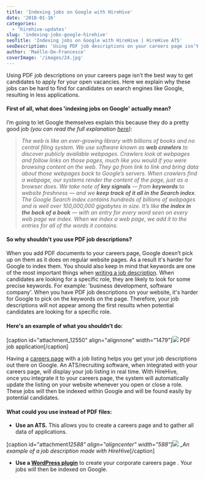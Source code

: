 ```yaml
---
title: 'Indexing jobs on Google with HireHive'
date: '2018-01-16'
categories:
  - 'hirehive-updates'
slug: 'indexing-jobs-google-hirehive'
seoTitle: 'Indexing jobs on Google with HireHive | HireHive ATS'
seoDescription: 'Using PDF job descriptions on your careers page isn’t the best way to get candidates to apply for your open vacancies. Indexing jobs on Google is important.'
author: 'Maëlle-De-Francesco'
coverImage: '/images/24.jpg'
---
```


Using PDF job descriptions on your careers page isn’t the best way to get candidates to apply for your open vacancies. Here we explain why these jobs can be hard to find for candidates on search engines like Google, resulting in less applications.

#### **First of all, what does 'indexing jobs on Google' actually mean?**

I’m going to let Google themselves explain this because they do a pretty good job *(you can read the full explanation* [_here_](https://www.google.com/search/howsearchworks/crawling-indexing/)_)_:

> _The web is like an ever-growing library with billions of books and no central filing system. We use software known as **web crawlers** to discover publicly available webpages. Crawlers look at webpages and follow links on those pages, much like you would if you were browsing content on the web. They go from link to link and bring data about those webpages back to Google’s servers._ _When crawlers find a webpage, our systems render the content of the page, just as a browser does. We take note of **key signals** — from **keywords** to website freshness — and we **keep track of it all in the Search index**._ _The Google Search index contains hundreds of billions of webpages and is well over 100,000,000 gigabytes in size. It’s like **the index in the back of a book** — with an entry for every word seen on every web page we index. When we index a web page, we add it to the entries for all of the words it contains._

#### **So why shouldn't you use PDF job descriptions?**

When you add PDF documents to your careers page, Google doesn’t pick up on them as it does on regular website pages. As a result it's harder for Google to index them. You should also keep in mind that keywords are one of the most important things when [writing a job description](https://hirehive.com/write-job-advertisement/). When candidates are looking for a specific role, they are likely to look for some precise keywords. For example: 'business development, software company'. When you have PDF job descriptions on your website, it's harder for Google to pick on the keywords on the page. Therefore, your job descriptions will not appear among the first results when potential candidates are looking for a specific role.

#### **Here's an example of what you shouldn’t do:**

\[caption id="attachment_12550" align="alignnone" width="1479"\]![](/images/test-pdf.png) PDF job application\[/caption\]

Having a [careers page](https://hirehive.com/recruiting-features/custom-careers-site/) with a job listing helps you get your job descriptions out there on Google. An ATS/recruiting software, when integrated with your careers page, will display your job listing in real time. With HireHive, once you integrate it to your careers page, the system will automatically update the listing on your website whenever you open or close a role. These jobs will then be indexed within Google and will be found easily by potential candidates.

#### **What could you use instead of PDF files:**

- **Use an ATS.** This allows you to create a careers page and to gather all data of applications.

\[caption id="attachment*12588" align="aligncenter" width="588"\]![](/images/untitled-7-1.png) \_An example of a job description made with HireHive*\[/caption\]

- **Use a [WordPress plugin](https://wordpress.org/plugins/zartis-job-plugin/)** to create your corporate careers page . Your jobs will then be indexed on Google.
